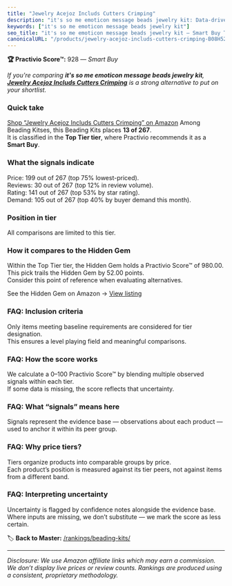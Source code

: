 ```yaml
---
title: "Jewelry Acejoz Includs Cutters Crimping"
description: "it's so me emoticon message beads jewelry kit: Data-driven within Top Tier ranking using the Practivio Score™. Positioned by quality, value, demand, findabilit…"
keywords: ["it's so me emoticon message beads jewelry kit"]
seo_title: "it's so me emoticon message beads jewelry kit — Smart Buy Top Tier (2025)"
canonicalURL: "/products/jewelry-acejoz-includs-cutters-crimping-B08H528HCX/"
---
```


**🏆 Practivio Score™:** 928 — _Smart Buy_


*If you're comparing **it's so me emoticon message beads jewelry kit**, **[Jewelry Acejoz Includs Cutters Crimping](https://www.amazon.com/dp/B08H528HCX?tag=practivio-20)** is a strong alternative to put on your shortlist.*
### Quick take
[Shop “Jewelry Acejoz Includs Cutters Crimping” on Amazon](https://www.amazon.com/dp/B08H528HCX?tag=practivio-20)
Among Beading Kitses, this Beading Kits places **13 of 267**.  
It is classified in the **Top Tier tier**, where Practivio recommends it as a **Smart Buy**.

### What the signals indicate
Price: 199 out of 267 (top 75% lowest-priced).  
Reviews: 30 out of 267 (top 12% in review volume).  
Rating: 141 out of 267 (top 53% by star rating).  
Demand: 105 out of 267 (top 40% by buyer demand this month).

### Position in tier
All comparisons are limited to this tier.

### How it compares to the Hidden Gem
Within the Top Tier tier, the Hidden Gem holds a Practivio Score™ of 980.00.  
This pick trails the Hidden Gem by 52.00 points.  
Consider this point of reference when evaluating alternatives.  

See the Hidden Gem on Amazon → [View listing](https://www.amazon.com/dp/B087WL6JXW?tag=practivio-20)

### FAQ: Inclusion criteria
Only items meeting baseline requirements are considered for tier designation.  
This ensures a level playing field and meaningful comparisons.

### FAQ: How the score works
We calculate a 0–100 Practivio Score™ by blending multiple observed signals within each tier.  
If some data is missing, the score reflects that uncertainty.

### FAQ: What “signals” means here
Signals represent the evidence base — observations about each product — used to anchor it within its peer group.

### FAQ: Why price tiers?
Tiers organize products into comparable groups by price.  
Each product’s position is measured against its tier peers, not against items from a different band.

### FAQ: Interpreting uncertainty
Uncertainty is flagged by confidence notes alongside the evidence base.  
Where inputs are missing, we don’t substitute — we mark the score as less certain.


🏷️ **Back to Master:** [/rankings/beading-kits/](/rankings/beading-kits/)

---
_Disclosure: We use Amazon affiliate links which may earn a commission. We don’t display live prices or review counts. Rankings are produced using a consistent, proprietary methodology._
